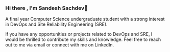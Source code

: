 ### Hi there , I'm Sandesh Sachdev👋

<!--
**sachdev27/sachdev27** is a ✨ _special_ ✨ repository because its `README.md` (this file) appears on your GitHub profile.
-->

<!-- Some highlights of my bio:

- Proficient in programming languages like Python , and tools/platforms like Linux, Azure, Docker,K8s and Git & GitHub
- Experienced in threat modeling, security best practices, and DevSecOps tools
- Developed a custom threat modeling template for internal requirements at Eaton
- Utilized machine learning techniques to develop a predictive model for on-demand bike rentals at InfoCepts
- Certified in Computer Networks and Internet Protocol, IT Security, Software Engineering, and 3 * Azure Fundamentals -->

A final year Computer Science undergraduate student with a strong interest in DevOps and Site Reliability Engineering (SRE).

If you have any opportunities or projects related to DevOps and SRE, I would be thrilled to contribute my skills and knowledge. Feel free to reach out to me via email or connect with me on LinkedIn.

<!-- [![Sandesh's GitHub stats](https://github-readme-stats.vercel.app/api?username=sachdev27&theme=radical)](https://github.com/anuraghazra/github-readme-stats)
[![Top Langs](https://github-readme-stats.vercel.app/api/top-langs/?username=sachdev27&langs_count=6&layout=compact&theme=radical)](https://github.com/anuraghazra/github-readme-stats) -->
